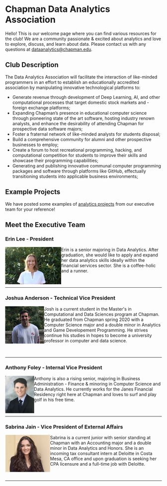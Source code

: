 # Chapman Data Analytics Association
Hello! This is our welcome page where you can find various resources for the club! We are a community passionate & excited about analytics and love to explore, discuss, and learn about data. Please contact us with any questions at dataanalytics@chapman.edu.

## Club Description
The Data Analytics Association will facilitate the interaction of like-minded programmers in an effort to establish an educationally accredited association by manipulating innovative technological platforms to:

- Generate revenue through development of Deep Learning, AI, and other computational processes that target domestic stock markets and - foreign exchange platforms;
- Expanding Chapman’s presence in educational computer science through pioneering state of the art software, hosting industry renown analysts, and enhance the desirability of attending Chapman for prospective data software majors;
- Foster a fraternal network of like-minded analysts for students disposal;
- Build a comprehensive community for alumni and other prospective businesses to employ;
- Create a forum to host recreational programming, hacking, and computational competition for students to improve their skills and showcase their programming capabilities;
- Generating and publishing innovative communal computer programming packages and software through platforms like GitHub, effectually transitioning students into applicable business environments;

## Example Projects
We have posted some examples of [analytics projects](https://github.com/ChapmanDAA/Welcome-Page/tree/master/Example%20Projects) from our executive team for your reference!

## Meet the Executive Team

### Erin Lee - President 

<img align="left" src="https://github.com/ChapmanDAA/Welcome-Page/blob/master/src/imgs/el.JPG" height="120">

Erin is a senior majoring in Data Analytics. After graduation, she would like to apply and expand her data analytics skills ideally within the financial services sector.  She is a coffee-holic and a runner.


</br>

--- 

### Joshua Anderson - Technical Vice President 

<img align="left" src="https://github.com/ChapmanDAA/Welcome-Page/blob/master/src/imgs/JA.jpg" width="125" height="120">

Josh is a current student in the Master's in Computational and Data Sciences program at Chapman. He graduated from Chapman spring 2020 with a Computer Science major and a double minor in Analytics and Game Developement Programming. He strives continue his studies in hopes to become a university professor in computer and data science.

</br>

---

### Anthony Foley - Internal Vice President

<img align="left" src="https://github.com/ChapmanDAA/Welcome-Page/blob/master/src/imgs/Foley.JPG" height="120">

Anthony is also a rising senior, majoring in Business Administration - Finance & minoring in Computer Science and Data Analytics. He currently works for the Janes Financial Residency right here at Chapman and loves to surf and play golf in his free time.

</br>

---

### Sabrina Jain - Vice President of External Affairs

<img align="left" src="https://github.com/ChapmanDAA/Welcome-Page/blob/master/src/imgs/sj.png" height="120">

Sabrina is a current junior with senior standing at Chapman with an Accounting major and a double minor in Data Analytics and Honors. She is an incoming tax consultant intern at Deloitte in Costa Mesa, CA office and upon graduation is seeking her CPA licensure and a full-time job with Deloitte.

</br>  

---
